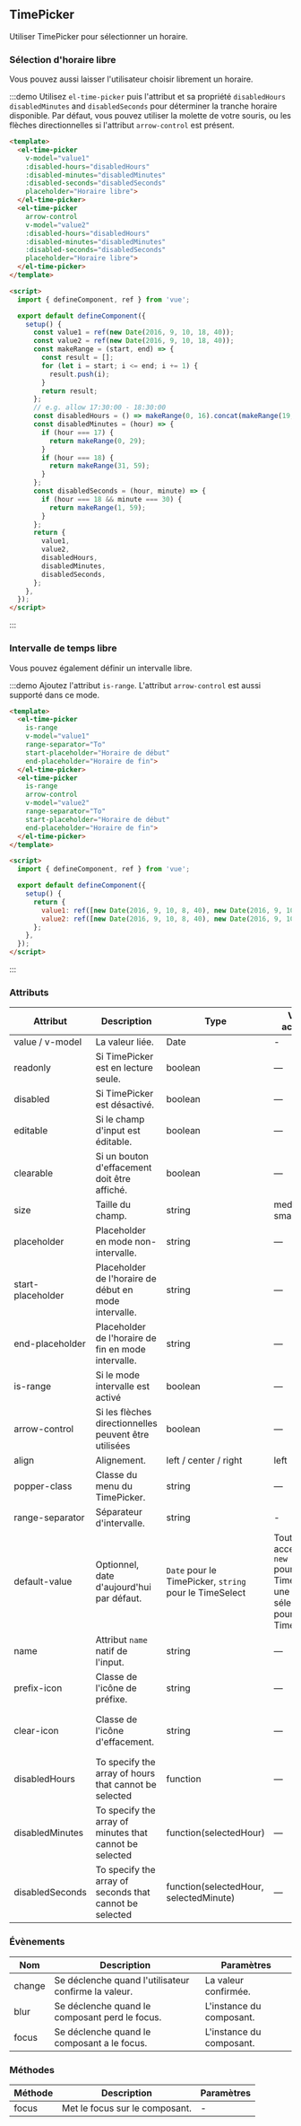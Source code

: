 ## TimePicker

Utiliser TimePicker pour sélectionner un horaire.

### Sélection d'horaire libre

Vous pouvez aussi laisser l'utilisateur choisir librement un horaire.

:::demo Utilisez `el-time-picker` puis l'attribut et sa propriété `disabledHours` `disabledMinutes` and `disabledSeconds` pour déterminer la tranche horaire disponible. Par défaut, vous pouvez utiliser la molette de votre souris, ou les flèches directionnelles si l'attribut `arrow-control` est présent.

```html
<template>
  <el-time-picker
    v-model="value1"
    :disabled-hours="disabledHours"
    :disabled-minutes="disabledMinutes"
    :disabled-seconds="disabledSeconds"
    placeholder="Horaire libre">
  </el-time-picker>
  <el-time-picker
    arrow-control
    v-model="value2"
    :disabled-hours="disabledHours"
    :disabled-minutes="disabledMinutes"
    :disabled-seconds="disabledSeconds"
    placeholder="Horaire libre">
  </el-time-picker>
</template>

<script>
  import { defineComponent, ref } from 'vue';

  export default defineComponent({
    setup() {
      const value1 = ref(new Date(2016, 9, 10, 18, 40));
      const value2 = ref(new Date(2016, 9, 10, 18, 40));
      const makeRange = (start, end) => {
        const result = [];
        for (let i = start; i <= end; i += 1) {
          result.push(i);
        }
        return result;
      };
      // e.g. allow 17:30:00 - 18:30:00
      const disabledHours = () => makeRange(0, 16).concat(makeRange(19, 23));
      const disabledMinutes = (hour) => {
        if (hour === 17) {
          return makeRange(0, 29);
        }
        if (hour === 18) {
          return makeRange(31, 59);
        }
      };
      const disabledSeconds = (hour, minute) => {
        if (hour === 18 && minute === 30) {
          return makeRange(1, 59);
        }
      };
      return {
        value1,
        value2,
        disabledHours,
        disabledMinutes,
        disabledSeconds,
      };
    },
  });
</script>
```
:::

### Intervalle de temps libre

Vous pouvez également définir un intervalle libre.

:::demo Ajoutez l'attribut `is-range`. L'attribut `arrow-control` est aussi supporté dans ce mode.
```html
<template>
  <el-time-picker
    is-range
    v-model="value1"
    range-separator="To"
    start-placeholder="Horaire de début"
    end-placeholder="Horaire de fin">
  </el-time-picker>
  <el-time-picker
    is-range
    arrow-control
    v-model="value2"
    range-separator="To"
    start-placeholder="Horaire de début"
    end-placeholder="Horaire de fin">
  </el-time-picker>
</template>

<script>
  import { defineComponent, ref } from 'vue';

  export default defineComponent({
    setup() {
      return {
        value1: ref([new Date(2016, 9, 10, 8, 40), new Date(2016, 9, 10, 9, 40)]),
        value2: ref([new Date(2016, 9, 10, 8, 40), new Date(2016, 9, 10, 9, 40)]),
      };
    },
  });
</script>
```
:::

### Attributs

| Attribut      | Description          | Type      | Valeurs acceptées       | Défaut  |
|---------- |-------------- |---------- |--------------------------------  |-------- |
| value / v-model | La valeur liée. | Date | - | - |
| readonly | Si TimePicker est en lecture seule. | boolean | — | false |
| disabled | Si TimePicker est désactivé. | boolean | — | false |
| editable | Si le champ d'input est éditable. | boolean | — | true |
| clearable | Si un bouton d'effacement doit être affiché. | boolean | — | true |
| size | Taille du champ. | string | medium / small / mini | — |
| placeholder | Placeholder en mode non-intervalle. | string | — | — |
| start-placeholder | Placeholder de l'horaire de début en mode intervalle. | string | — | — |
| end-placeholder | Placeholder de l'horaire de fin en mode intervalle. | string | — | — |
| is-range | Si le mode intervalle est activé | boolean | — | false |
| arrow-control | Si les flèches directionnelles peuvent être utilisées | boolean | — | false |
| align | Alignement. | left / center / right | left |
| popper-class | Classe du menu du TimePicker. | string | — | — |
| range-separator | Séparateur d'intervalle. | string | - | '-' |
| default-value | Optionnel, date d'aujourd'hui par défaut. | `Date` pour le TimePicker, `string` pour le TimeSelect | Toute valeur acceptée par `new Date()` pour le TimePicker, une valeur sélectionnable pour TimeSelect. | — |
| name | Attribut `name` natif de l'input. | string | — | — |
| prefix-icon | Classe de l'icône de préfixe. | string | — | el-icon-time |
| clear-icon | Classe de l'icône d'effacement. | string | — | el-icon-circle-close |
| disabledHours | To specify the array of hours that cannot be selected | function | — | - |
| disabledMinutes | To specify the array of minutes that cannot be selected | function(selectedHour) | — | - |
| disabledSeconds | To specify the array of seconds that cannot be selected | function(selectedHour, selectedMinute) | — | - |

### Évènements

| Nom | Description | Paramètres |
|---------|--------|---------|
| change | Se déclenche quand l'utilisateur confirme la valeur. | La valeur confirmée. |
| blur | Se déclenche quand le composant perd le focus. | L'instance du composant. |
| focus | Se déclenche quand le composant a le focus. | L'instance du composant. |

### Méthodes

| Méthode | Description | Paramètres |
| ---- | ---- | ---- |
| focus | Met le focus sur le composant. | - |
